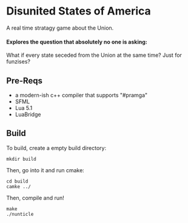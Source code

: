 # Disunited States of America
A real time stratagy game about the Union. <br>
#### Explores the question that absolutely no one is asking: 
What if every state seceded from the Union at the same time? Just for funzises? <br>

## Pre-Reqs
* a modern-ish c++ compiler that supports "#pramga"
* SFML
* Lua 5.1
* LuaBridge

## Build
To build, create a empty build directory:
```
mkdir build
```
Then, go into it and run cmake:
```
cd build
camke ../
```
Then, compile and run!
```
make
./nunticle
```
